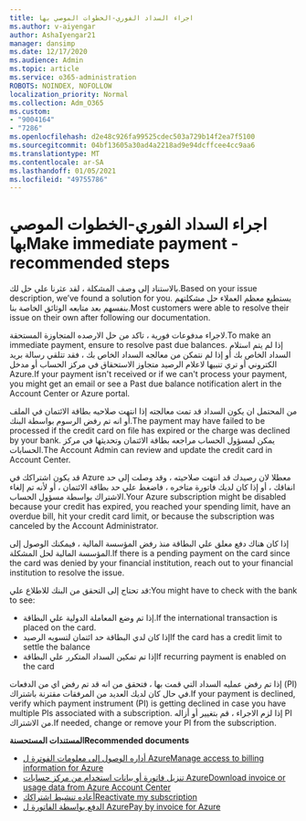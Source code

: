 ```yaml
---
title: اجراء السداد الفوري-الخطوات الموصي بها
ms.author: v-aiyengar
author: AshaIyengar21
manager: dansimp
ms.date: 12/17/2020
ms.audience: Admin
ms.topic: article
ms.service: o365-administration
ROBOTS: NOINDEX, NOFOLLOW
localization_priority: Normal
ms.collection: Adm_O365
ms.custom:
- "9004164"
- "7286"
ms.openlocfilehash: d2e48c926fa99525cdec503a729b14f2ea7f5100
ms.sourcegitcommit: 04bf13605a30ad4a2218ad9e94dcffcee4cc9aa6
ms.translationtype: MT
ms.contentlocale: ar-SA
ms.lasthandoff: 01/05/2021
ms.locfileid: "49755786"
---
```

# <a name="make-immediate-payment---recommended-steps"></a><span data-ttu-id="392f1-102">اجراء السداد الفوري-الخطوات الموصي بها</span><span class="sxs-lookup"><span data-stu-id="392f1-102">Make immediate payment - recommended steps</span></span>

<span data-ttu-id="392f1-103">بالاستناد إلى وصف المشكلة ، لقد عثرنا علي حل لك.</span><span class="sxs-lookup"><span data-stu-id="392f1-103">Based on your issue description, we’ve found a solution for you.</span></span> <span data-ttu-id="392f1-104">يستطيع معظم العملاء حل مشكلتهم بنفسهم بعد متابعه الوثائق الخاصة بنا.</span><span class="sxs-lookup"><span data-stu-id="392f1-104">Most customers were able to resolve their issue on their own after following our documentation.</span></span>

<span data-ttu-id="392f1-105">لاجراء مدفوعات فورية ، تاكد من حل الارصده المتجاوزة المستحقة.</span><span class="sxs-lookup"><span data-stu-id="392f1-105">To make an immediate payment, ensure to resolve past due balances.</span></span> <span data-ttu-id="392f1-106">إذا لم يتم استلام السداد الخاص بك أو إذا لم نتمكن من معالجه السداد الخاص بك ، فقد تتلقي رسالة بريد الكتروني أو تري تنبيها لاعلام الرصيد متجاوز الاستحقاق في مركز الحساب أو مدخل Azure.</span><span class="sxs-lookup"><span data-stu-id="392f1-106">If your payment isn't received or if we can't process your payment, you might get an email or see a Past due balance notification alert in the Account Center or Azure portal.</span></span> 

<span data-ttu-id="392f1-107">من المحتمل ان يكون السداد قد تمت معالجته إذا انتهت صلاحيه بطاقة الائتمان في الملف أو انه تم رفض الرسوم بواسطة البنك.</span><span class="sxs-lookup"><span data-stu-id="392f1-107">The payment may have failed to be processed if the credit card on file has expired or the charge was declined by your bank.</span></span> <span data-ttu-id="392f1-108">يمكن لمسؤول الحساب مراجعه بطاقة الائتمان وتحديثها في مركز الحسابات.</span><span class="sxs-lookup"><span data-stu-id="392f1-108">The Account Admin can review and update the credit card in Account Center.</span></span> 

<span data-ttu-id="392f1-109">قد يكون اشتراكك في Azure معطلا لان رصيدك قد انتهت صلاحيته ، وقد وصلت إلى حد انفاقك ، أو إذا كان لديك فاتورة متاخره ، فاضغط علي حد بطاقة الائتمان ، أو لأنه تم إلغاء الاشتراك بواسطة مسؤول الحساب.</span><span class="sxs-lookup"><span data-stu-id="392f1-109">Your Azure subscription might be disabled because your credit has expired, you reached your spending limit, have an overdue bill, hit your credit card limit, or because the subscription was canceled by the Account Administrator.</span></span>  

<span data-ttu-id="392f1-110">إذا كان هناك دفع معلق علي البطاقة منذ رفض المؤسسة المالية ، فيمكنك الوصول إلى المؤسسة المالية لحل المشكلة.</span><span class="sxs-lookup"><span data-stu-id="392f1-110">If there is a pending payment on the card since the card was denied by your financial institution, reach out to your financial institution to resolve the issue.</span></span>  

<span data-ttu-id="392f1-111">قد تحتاج إلى التحقق من البنك للاطلاع علي:</span><span class="sxs-lookup"><span data-stu-id="392f1-111">You might have to check with the bank to see:</span></span>

- <span data-ttu-id="392f1-112">إذا تم وضع المعاملة الدولية علي البطاقة.</span><span class="sxs-lookup"><span data-stu-id="392f1-112">If the international transaction is placed on the card.</span></span> 
- <span data-ttu-id="392f1-113">إذا كان لدي البطاقة حد ائتمان لتسويه الرصيد</span><span class="sxs-lookup"><span data-stu-id="392f1-113">If the card has a credit limit to settle the balance</span></span> 
- <span data-ttu-id="392f1-114">إذا تم تمكين السداد المتكرر علي البطاقة</span><span class="sxs-lookup"><span data-stu-id="392f1-114">If recurring payment is enabled on the card</span></span> 

<span data-ttu-id="392f1-115">إذا تم رفض عمليه السداد التي قمت بها ، فتحقق من انه قد تم رفض اي من الدفعات (PI) في حال كان لديك العديد من المرفقات مقترنة باشتراك.</span><span class="sxs-lookup"><span data-stu-id="392f1-115">If your payment is declined, verify which payment instrument (PI) is getting declined in case you have multiple PIs associated with a subscription.</span></span> <span data-ttu-id="392f1-116">إذا لزم الاجراء ، قم بتغيير أو أزاله PI من الاشتراك.</span><span class="sxs-lookup"><span data-stu-id="392f1-116">If needed, change or remove your PI from the subscription.</span></span> 

<span data-ttu-id="392f1-117">**المستندات المستحسنة**</span><span class="sxs-lookup"><span data-stu-id="392f1-117">**Recommended documents**</span></span> 

- [<span data-ttu-id="392f1-118">أداره الوصول إلى معلومات الفوترة ل Azure</span><span class="sxs-lookup"><span data-stu-id="392f1-118">Manage access to billing information for Azure</span></span>](https://docs.microsoft.com/azure/billing/billing-manage-access?WT.mc_id=Portal-Microsoft_Azure_Support)
- [<span data-ttu-id="392f1-119">تنزيل فاتورة أو بيانات استخدام من مركز حسابات Azure</span><span class="sxs-lookup"><span data-stu-id="392f1-119">Download invoice or usage data from Azure Account Center</span></span>](https://docs.microsoft.com/azure/billing/billing-download-azure-invoice-daily-usage-date?WT.mc_id=Portal-Microsoft_Azure_Support)
- [<span data-ttu-id="392f1-120">أعاده تنشيط اشتراكك</span><span class="sxs-lookup"><span data-stu-id="392f1-120">Reactivate my subscription</span></span>](https://docs.microsoft.com/azure/billing/billing-subscription-become-disable?WT.mc_id=Portal-Microsoft_Azure_Support)
- [<span data-ttu-id="392f1-121">الدفع بواسطة الفاتورة ل Azure</span><span class="sxs-lookup"><span data-stu-id="392f1-121">Pay by invoice for Azure</span></span>](https://docs.microsoft.com/azure/cost-management-billing/manage/pay-by-invoice) 